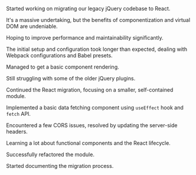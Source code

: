 Started working on migrating our legacy jQuery codebase to React.

It's a massive undertaking, but the benefits of componentization and virtual DOM are undeniable.

Hoping to improve performance and maintainability significantly.

The initial setup and configuration took longer than expected, dealing with Webpack configurations and Babel presets.

Managed to get a basic component rendering.

Still struggling with some of the older jQuery plugins.

Continued the React migration, focusing on a smaller, self-contained module.

Implemented a basic data fetching component using `useEffect` hook and `fetch` API.

Encountered a few CORS issues, resolved by updating the server-side headers.

Learning a lot about functional components and the React lifecycle.

Successfully refactored the module.

Started documenting the migration process.